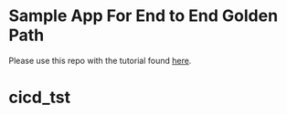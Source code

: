 # Sample App For End to End Golden Path

Please use this repo with the tutorial found [here](https://cloud.google.com/architecture/app-development-and-delivery-with-cloud-code-gcb-cd-and-gke).
# cicd_tst
